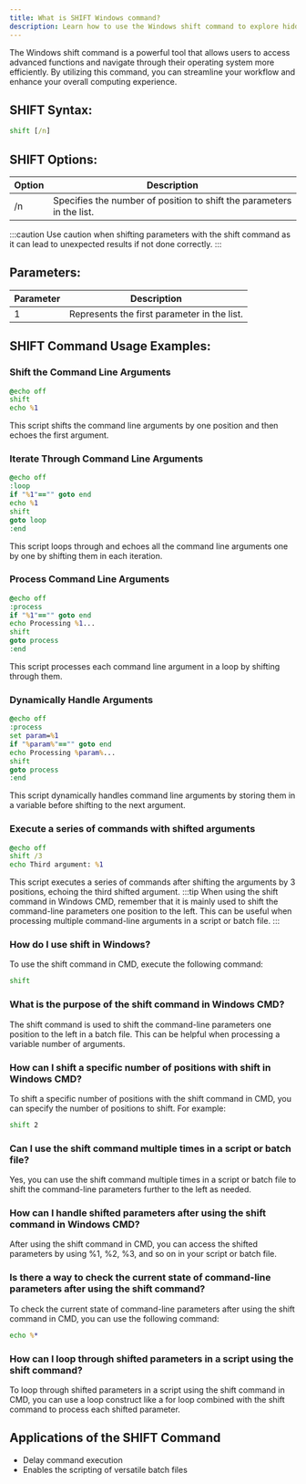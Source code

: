 ```yaml
---
title: What is SHIFT Windows command?
description: Learn how to use the Windows shift command to explore hidden features and optimize your productivity on your computer.
---
```


The Windows shift command is a powerful tool that allows users to access advanced functions and navigate through their operating system more efficiently. By utilizing this command, you can streamline your workflow and enhance your overall computing experience.

## SHIFT Syntax:
```cmd
shift [/n]
```
## SHIFT Options:
| Option | Description                          |
|--------|--------------------------------------|
| /n     | Specifies the number of position to shift the parameters in the list. |

:::caution
Use caution when shifting parameters with the shift command as it can lead to unexpected results if not done correctly.
:::

## Parameters:
| Parameter | Description                                    |
|-----------|------------------------------------------------|
|          1 | Represents the first parameter in the list.    |
## SHIFT Command Usage Examples:
### Shift the Command Line Arguments
```cmd
@echo off
shift
echo %1
```
This script shifts the command line arguments by one position and then echoes the first argument.

### Iterate Through Command Line Arguments
```cmd
@echo off
:loop
if "%1"=="" goto end
echo %1
shift
goto loop
:end
```
This script loops through and echoes all the command line arguments one by one by shifting them in each iteration.

### Process Command Line Arguments
```cmd
@echo off
:process
if "%1"=="" goto end
echo Processing %1...
shift
goto process
:end
```
This script processes each command line argument in a loop by shifting through them.

### Dynamically Handle Arguments
```cmd
@echo off
:process
set param=%1
if "%param%"=="" goto end
echo Processing %param%...
shift
goto process
:end
```
This script dynamically handles command line arguments by storing them in a variable before shifting to the next argument.

### Execute a series of commands with shifted arguments
```cmd
@echo off
shift /3
echo Third argument: %1
```
This script executes a series of commands after shifting the arguments by 3 positions, echoing the third shifted argument.
:::tip
When using the shift command in Windows CMD, remember that it is mainly used to shift the command-line parameters one position to the left. This can be useful when processing multiple command-line arguments in a script or batch file.
:::

### How do I use shift in Windows?
To use the shift command in CMD, execute the following command:
```cmd
shift
```

### What is the purpose of the shift command in Windows CMD?
The shift command is used to shift the command-line parameters one position to the left in a batch file. This can be helpful when processing a variable number of arguments.

### How can I shift a specific number of positions with shift in Windows CMD?
To shift a specific number of positions with the shift command in CMD, you can specify the number of positions to shift. For example:
```cmd
shift 2
```

### Can I use the shift command multiple times in a script or batch file?
Yes, you can use the shift command multiple times in a script or batch file to shift the command-line parameters further to the left as needed.

### How can I handle shifted parameters after using the shift command in Windows CMD?
After using the shift command in CMD, you can access the shifted parameters by using %1, %2, %3, and so on in your script or batch file.

### Is there a way to check the current state of command-line parameters after using the shift command?
To check the current state of command-line parameters after using the shift command in CMD, you can use the following command:
```cmd
echo %*
```

### How can I loop through shifted parameters in a script using the shift command?
To loop through shifted parameters in a script using the shift command in CMD, you can use a loop construct like a for loop combined with the shift command to process each shifted parameter.

## Applications of the SHIFT Command

- Delay command execution
- Enables the scripting of versatile batch files